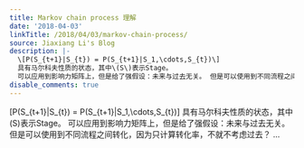 ```yaml
---
title: Markov chain process 理解
date: '2018-04-03'
linkTitle: /2018/04/03/markov-chain-process/
source: Jiaxiang Li's Blog
description: |-
  \[P(S_{t+1}|S_{t}) = P(S_{t+1}|S_1,\cdots,S_{t})\]
  具有马尔科夫性质的状态，其中\(S\)表示Stage。
  可以应用到影响力矩阵上，但是给了强假设：未来与过去无关。 但是可以使用到不同流程之间转化，因为只计算转化率，不就不考虑过去？ ...
disable_comments: true
---
```

\[P(S_{t+1}|S_{t}) = P(S_{t+1}|S_1,\cdots,S_{t})\]
具有马尔科夫性质的状态，其中\(S\)表示Stage。
可以应用到影响力矩阵上，但是给了强假设：未来与过去无关。 但是可以使用到不同流程之间转化，因为只计算转化率，不就不考虑过去？ ...